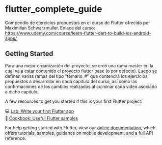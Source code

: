 # flutter_complete_guide
Compendio de ejercicios propuestos en el curso de Flutter ofrecido por Maximilian Schwarzmuller. Enlace del curso: https://www.udemy.com/course/learn-flutter-dart-to-build-ios-android-apps/

## Getting Started
Para una mejor organización del proyecto, se creó una rama master en la cual va a estar contenido el proyecto flutter base (o por defecto). Luego se definen varias ramas del tipo "temario_#" que contendrá los ejercicios propuestos a desarrollar en cada capítulo del curso, así como las confirmaciones de los cambios realizados al culminar cada video asociado a dicho capítulo.

A few resources to get you started if this is your first Flutter project:

💻 [Lab: Write your first Flutter app](https://flutter.dev/docs/get-started/codelab)  
📘 [Cookbook: Useful Flutter samples](https://flutter.dev/docs/cookbook)

For help getting started with Flutter, view our
[online documentation](https://flutter.dev/docs), which offers tutorials,
samples, guidance on mobile development, and a full API reference.

